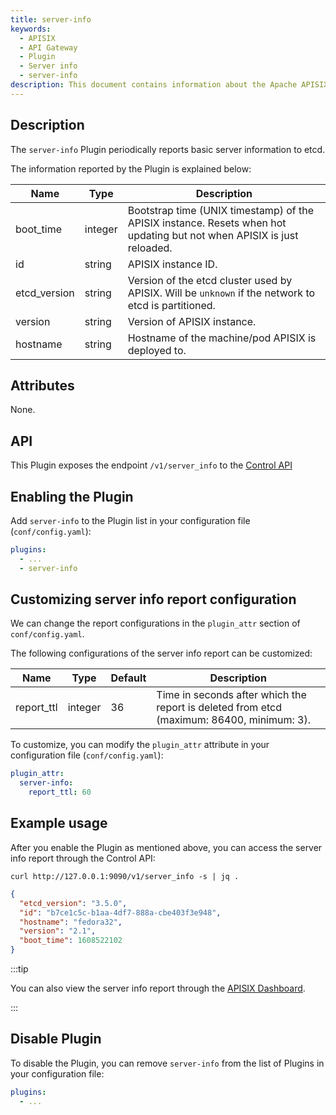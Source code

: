 ```yaml
---
title: server-info
keywords:
  - APISIX
  - API Gateway
  - Plugin
  - Server info
  - server-info
description: This document contains information about the Apache APISIX server-info Plugin.
---
```


<!--
#
# Licensed to the Apache Software Foundation (ASF) under one or more
# contributor license agreements.  See the NOTICE file distributed with
# this work for additional information regarding copyright ownership.
# The ASF licenses this file to You under the Apache License, Version 2.0
# (the "License"); you may not use this file except in compliance with
# the License.  You may obtain a copy of the License at
#
#     http://www.apache.org/licenses/LICENSE-2.0
#
# Unless required by applicable law or agreed to in writing, software
# distributed under the License is distributed on an "AS IS" BASIS,
# WITHOUT WARRANTIES OR CONDITIONS OF ANY KIND, either express or implied.
# See the License for the specific language governing permissions and
# limitations under the License.
#
-->

## Description

The `server-info` Plugin periodically reports basic server information to etcd.

The information reported by the Plugin is explained below:

| Name         | Type    | Description                                                                                                            |
|--------------|---------|------------------------------------------------------------------------------------------------------------------------|
| boot_time    | integer | Bootstrap time (UNIX timestamp) of the APISIX instance. Resets when hot updating but not when APISIX is just reloaded. |
| id           | string  | APISIX instance ID.                                                                                                    |
| etcd_version | string  | Version of the etcd cluster used by APISIX. Will be `unknown` if the network to etcd is partitioned.                   |
| version      | string  | Version of APISIX instance.                                                                                            |
| hostname     | string  | Hostname of the machine/pod APISIX is deployed to.                                                                     |

## Attributes

None.

## API

This Plugin exposes the endpoint `/v1/server_info` to the [Control API](../control-api.md)

## Enabling the Plugin

Add `server-info` to the Plugin list in your configuration file (`conf/config.yaml`):

```yaml title="conf/config.yaml"
plugins:
  - ...
  - server-info
```

## Customizing server info report configuration

We can change the report configurations in the `plugin_attr` section of `conf/config.yaml`.

The following configurations of the server info report can be customized:

| Name         | Type   | Default  | Description                                                          |
| ------------ | ------ | -------- | -------------------------------------------------------------------- |
| report_ttl | integer | 36 | Time in seconds after which the report is deleted from etcd (maximum: 86400, minimum: 3). |

To customize, you can modify the `plugin_attr` attribute in your configuration file (`conf/config.yaml`):

```yaml title="conf/config.yaml"
plugin_attr:
  server-info:
    report_ttl: 60
```

## Example usage

After you enable the Plugin as mentioned above, you can access the server info report through the Control API:

```shell
curl http://127.0.0.1:9090/v1/server_info -s | jq .
```

```json
{
  "etcd_version": "3.5.0",
  "id": "b7ce1c5c-b1aa-4df7-888a-cbe403f3e948",
  "hostname": "fedora32",
  "version": "2.1",
  "boot_time": 1608522102
}
```

:::tip

You can also view the server info report through the [APISIX Dashboard](/docs/dashboard/USER_GUIDE).

:::

## Disable Plugin

To disable the Plugin, you can remove `server-info` from the list of Plugins in your configuration file:

```yaml title="conf/config.yaml"
plugins:
  - ...
```
